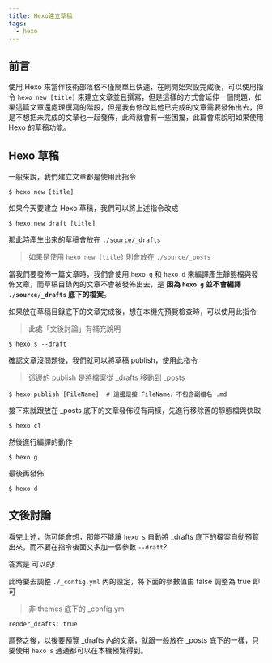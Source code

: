 ```yaml
---
title: Hexo建立草稿
tags:
  - hexo
---
```


## 前言

使用 Hexo 來當作技術部落格不僅簡單且快速，在剛開始架設完成後，可以使用指令 `hexo new [title]` 來建立文章並且撰寫，但是這樣的方式會延伸一個問題，如果這篇文章還處理撰寫的階段，但是我有修改其他已完成的文章需要發佈出去，但是不想把未完成的文章也一起發佈，此時就會有一些困擾，此篇會來說明如果使用 Hexo 的草稿功能。

<!--more-->

## Hexo 草稿

一般來說，我們建立文章都是使用此指令

```
$ hexo new [title]
```

如果今天要建立 Hexo 草稿，我們可以將上述指令改成

```
$ hexo new draft [title]
```

那此時產生出來的草稿會放在 `./source/_drafts`

> 如果是使用 `hexo new [title]` 則會放在 `./source/_posts`

當我們要發佈一篇文章時，我們會使用 `hexo g` 和 `hexo d` 來編譯產生靜態檔與發佈文章，而草稿目錄內的文章不會被發佈出去，是 **因為 `hexo g` 並不會編譯 `./source/_drafts` 底下的檔案**。

如果放在草稿目錄底下的文章完成後，想在本機先預覽檢查時，可以使用此指令

> 此處「文後討論」有補充說明

```
$ hexo s --draft
```

確認文章沒問題後，我們就可以將草稿 publish，使用此指令

> 這邊的 publish 是將檔案從 _drafts 移動到 _posts

```
$ hexo publish [FileName]  # 這邊是接 FileName，不包含副檔名 .md
```

接下來就跟放在 _posts 底下的文章發佈沒有兩樣，先進行移除舊的靜態檔與快取

```
$ hexo cl
```

然後進行編譯的動作

```
$ hexo g
```

最後再發佈

```
$ hexo d
```

## 文後討論

看完上述，你可能會想，那能不能讓 `hexo s` 自動將 _drafts 底下的檔案自動預覽出來，而不要在指令後面又多加一個參數 `--draft`?

答案是 可以的!

此時要去調整 `./_config.yml` 內的設定，將下面的參數值由 false 調整為 true 即可

> 非 themes 底下的 _config.yml

```
render_drafts: true
```

調整之後，以後要預覽 _drafts 內的文章，就跟一般放在 _posts 底下的一樣，只要使用 `hexo s` 通通都可以在本機預覽得到。
